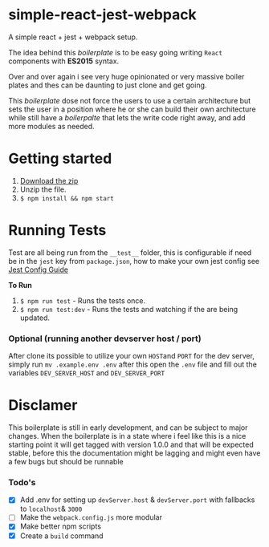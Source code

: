 # simple-react-jest-webpack
A simple react + jest + webpack setup.

The idea behind this _boilerplate_ is to be easy going writing `React` components with **ES2015** syntax.

Over and over again i see very huge opinionated or very massive boiler plates and thes can be daunting to just clone and get going.

This _boilerplate_ dose not force the users to use a certain architecture but sets the user in a position where he or she can build their own architecture while still have a _boilerpalte_ that lets the write code right away, and add more modules as needed.

# Getting started
1. [Download the zip](https://github.com/Nopzen/simple-react-jest-webpack/archive/master.zip)
2. Unzip the file.
3. `$ npm install && npm start`

# Running Tests
Test are all being run from the `__test__` folder, this is configurable if need be in the `jest` key from `package.json`, how to make your own jest config see [Jest Config Guide](https://facebook.github.io/jest/docs/configuration.html)

**To Run**
1. `$ npm run test` - Runs the tests once.
2. `$ npm run test:dev` - Runs the tests and watching if the are being updated.

### Optional (running another devserver host / port)
After clone its possible to utilize your own `HOST`and `PORT` for the dev server, simply run `mv .example.env .env` after this open the `.env` file and fill out the variables `DEV_SERVER_HOST` and `DEV_SERVER_PORT`

# Disclamer
This boilerplate is still in early development, and can be subject to major changes. When the boilerplate is in a state where i feel like this is a nice starting point it will get tagged with version 1.0.0 and that will be expected stable, before this the documentation might be lagging and might even have a few bugs but should be runnable

### Todo's
- [x] Add .env for setting up `devServer.host` & `devServer.port` with fallbacks to `localhost`& `3000`
- [ ] Make the `webpack.config.js` more modular
- [x] Make better npm scripts
- [x] Create a `build` command
